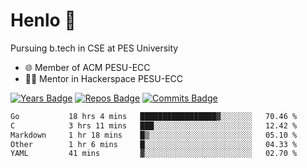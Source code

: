
# Henlo 🌊

Pursuing b.tech in CSE at PES University

 - 🌐 Member of ACM PESU-ECC
 - 👨‍💻 Mentor in Hackerspace PESU-ECC

 [![Years Badge](https://badges.pufler.dev/years/bwaklog)](https://badges.pufler.dev) 
 [![Repos Badge](https://badges.pufler.dev/repos/bwaklog)](https://badges.pufler.dev)
 [![Commits Badge](https://badges.pufler.dev/commits/monthly/bwaklog)](https://badges.pufler.dev)

<!--START_SECTION:waka-->

```txt
Go           18 hrs 4 mins   █████████████████▓░░░░░░░   70.46 %
C            3 hrs 11 mins   ███░░░░░░░░░░░░░░░░░░░░░░   12.42 %
Markdown     1 hr 18 mins    █▒░░░░░░░░░░░░░░░░░░░░░░░   05.10 %
Other        1 hr 6 mins     █░░░░░░░░░░░░░░░░░░░░░░░░   04.33 %
YAML         41 mins         ▓░░░░░░░░░░░░░░░░░░░░░░░░   02.70 %
```

<!--END_SECTION:waka-->
